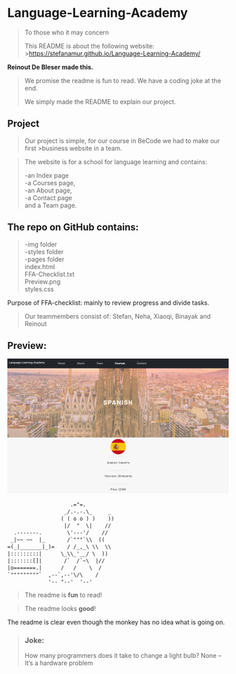 
# Language-Learning-Academy

>To those who it may concern 
>
>This README is about the following website: >https://stefanamur.github.io/Language-Learning-Academy/

**Reinout De Bleser made this.**

>We promise the readme is fun to read. We have a coding joke at the end. 
>
>We simply made the README to explain our project. 

## Project

>Our project is simple, for our course in BeCode we had to make our first >business website in a team. 

>The website is for a school for language learning and contains:
>
>-an Index page   
>-a Courses page,   
>-an About page,   
>-a Contact page   
>and a Team page.   


## The repo on GitHub contains: 

>-img folder  
>-styles folder  
>-pages folder  
>index.html  
>FFA-Checklist.txt  
>Preview.png  
>styles.css  

Purpose of FFA-checklist: mainly to review progress and divide tasks. 

>Our teammembers consist of: 
>Stefan, 
>Neha, 
>Xiaoqi, 
>Binayak 
>and Reinout

## Preview:

![img_2.png](Preview.png)



                        .="=.
                      _/.-.-.\_     _
                     ( ( o o ) )    ))
                      |/  "  \|    //
      .-------.        \'---'/    //
     _|~~ ~~  |_       /`"""`\\  ((
    =(_|_______|_)=    / /_,_\ \\  \\
    |:::::::::|      \_\\_'__/ \  ))
    |:::::::[]|       /`  /`~\  |//
    |o=======.|      /   /    \  / 
    `"""""""""`  ,--`,--'\/\    /
                 '-- "--'  '--'

>The readme is **fun** to read! 

>The readme looks **good**!

The readme is clear even though the monkey has no idea what is going on.

>### Joke:
>How many programmers does it take to change a light bulb?
>None – It’s a hardware problem
